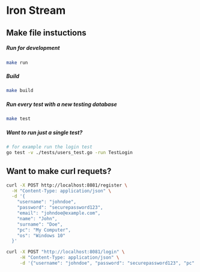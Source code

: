 # Iron Stream 

## Make file instuctions

##### Run for development
```bash
make run
```

##### Build
```bash
make build
```

##### Run every test with a new testing database
```bash
make test
```

##### Want to run just a single test?
```bash
# for example run the login test
go test -v ./tests/users_test.go -run TestLogin
```

## Want to make curl requets?
```bash
curl -X POST http://localhost:8081/register \
  -H "Content-Type: application/json" \
  -d '{
    "username": "johndoe",
    "password": "securepassword123",
    "email": "johndoe@example.com",
    "name": "John",
    "surname": "Doe",
    "pc": "My Computer",
    "os": "Windows 10"
  }'
```

```bash
curl -X POST "http://localhost:8081/login" \
     -H "Content-Type: application/json" \
     -d '{"username": "johndoe", "password": "securepassword123", "pc": "My Computer"}'
```

